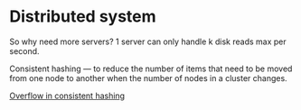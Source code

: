 # Distributed system

So why need more servers? 1 server can only handle k disk reads max per second.

Consistent hashing — to reduce the number of items that need to be moved from one node to another when the number of nodes in a cluster changes.

[Overflow in consistent hashing](https://rmarcus.info/blog/2018/09/14/consistent-hashing-overflow.html)
